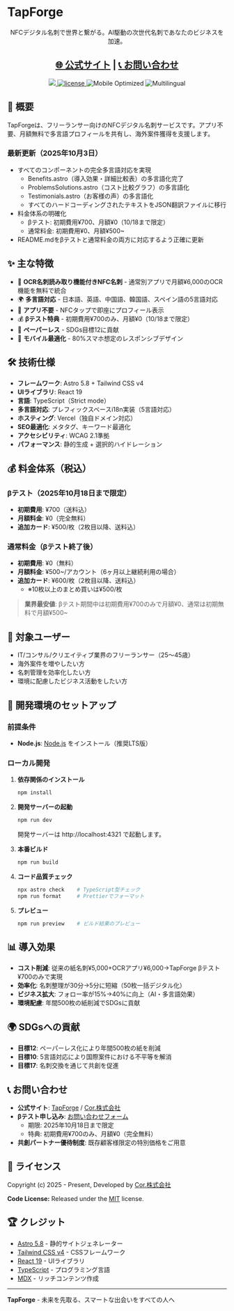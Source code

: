 # TapForge

<p align="center">NFCデジタル名刺で世界と繋がる。AI駆動の次世代名刺であなたのビジネスを加速。</p>

<h2 align="center">
  <a target="_blank" href="https://tapforge.cor-jp.com" rel="nofollow">🌐 公式サイト</a> | 
  <a target="_blank" href="https://cor-jp.com" rel="nofollow">📞 お問い合わせ</a>
</h2>

<p align="center">
  <a href="https://github.com/withastro/astro/releases/tag/astro%405.8.0" alt="Astro Version">
    <img src="https://img.shields.io/static/v1?label=ASTRO&message=5.8&color=000&logo=astro" />
  </a>
  <a href="https://github.com/komatsuzakinagisa/tapforge/blob/main/LICENSE">
    <img src="https://img.shields.io/github/license/komatsuzakinagisa/tapforge" alt="license">
  </a>
  <img src="https://img.shields.io/badge/Mobile%20Optimized-80%25%20Smartphone-blue" alt="Mobile Optimized">
  <img src="https://img.shields.io/badge/Multilingual-5%20Languages-green" alt="Multilingual">
</p>

## 🚀 概要

TapForgeは、フリーランサー向けのNFCデジタル名刺サービスです。アプリ不要、月額無料で多言語プロフィールを共有し、海外案件獲得を支援します。

### 最新更新（2025年10月3日）

- すべてのコンポーネントの完全多言語対応を実現
  - Benefits.astro（導入効果・詳細比較表）の多言語化完了
  - ProblemsSolutions.astro（コスト比較グラフ）の多言語化
  - Testimonials.astro（お客様の声）の多言語化
  - すべてのハードコーディングされたテキストをJSON翻訳ファイルに移行
- 料金体系の明確化
  - βテスト: 初期費用¥700、月額¥0（10/18まで限定）
  - 通常料金: 初期費用¥0、月額¥500~
- README.mdをβテストと通常料金の両方に対応するよう正確に更新

## ✨ 主な特徴

- 🤖 **OCR名刺読み取り機能付きNFC名刺** - 通常別アプリで月額¥6,000のOCR機能を無料で統合
- 🌍 **多言語対応** - 日本語、英語、中国語、韓国語、スペイン語の5言語対応
- 📱 **アプリ不要** - NFCタップで即座にプロフィール表示
- 💰 **βテスト特典** - 初期費用¥700のみ、月額¥0（10/18まで限定）
- 🌱 **ペーパーレス** - SDGs目標12に貢献
- 📱 **モバイル最適化** - 80%スマホ想定のレスポンシブデザイン

## 🛠️ 技術仕様

- **フレームワーク**: Astro 5.8 + Tailwind CSS v4
- **UIライブラリ**: React 19
- **言語**: TypeScript（Strict mode）
- **多言語対応**: プレフィックスベースi18n実装（5言語対応）
- **ホスティング**: Vercel（独自ドメイン対応）
- **SEO最適化**: メタタグ、キーワード最適化
- **アクセシビリティ**: WCAG 2.1準拠
- **パフォーマンス**: 静的生成 + 選択的ハイドレーション

## 💰 料金体系（税込）

### βテスト（2025年10月18日まで限定）
- **初期費用**: ¥700（送料込）
- **月額料金**: ¥0（完全無料）
- **追加カード**: ¥500/枚（2枚目以降、送料込）

### 通常料金（βテスト終了後）
- **初期費用**: ¥0（無料）
- **月額料金**: ¥500~/アカウント（6ヶ月以上継続利用の場合）
- **追加カード**: ¥600/枚（2枚目以降、送料込）
  - ※10枚以上のまとめ買いは¥500/枚

> **業界最安値**: βテスト期間中は初期費用¥700のみで月額¥0、通常は初期無料で月額¥500~

## 🎯 対象ユーザー

- IT/コンサル/クリエイティブ業界のフリーランサー（25〜45歳）
- 海外案件を増やしたい方
- 名刺管理を効率化したい方
- 環境に配慮したビジネス活動をしたい方

## 🔧 開発環境のセットアップ

### 前提条件

- **Node.js**: [Node.js](https://nodejs.org/en/download/) をインストール（推奨LTS版）

### ローカル開発

1. **依存関係のインストール**

   ```bash
   npm install
   ```

2. **開発サーバーの起動**

   ```bash
   npm run dev
   ```

   開発サーバーは http://localhost:4321 で起動します。

3. **本番ビルド**

   ```bash
   npm run build
   ```

4. **コード品質チェック**

   ```bash
   npx astro check    # TypeScript型チェック
   npm run format     # Prettierでフォーマット
   ```

5. **プレビュー**
   ```bash
   npm run preview    # ビルド結果のプレビュー
   ```

## 📊 導入効果

- **コスト削減**: 従来の紙名刺¥5,000+OCRアプリ¥6,000→TapForge βテスト¥700のみで実現
- **効率化**: 名刺整理が30分→5分に短縮（50枚一括デジタル化）
- **ビジネス拡大**: フォロー率が15%→40%に向上（AI・多言語効果）
- **環境配慮**: 年間500枚の紙削減でSDGsに貢献

## 🌍 SDGsへの貢献

- **目標12**: ペーパーレス化により年間500枚の紙を削減
- **目標10**: 5言語対応により国際案件における不平等を解消
- **目標17**: 名刺交換を通じて共創を促進

## 📞 お問い合わせ

- **公式サイト**: [TapForge](https://tapforge.cor-jp.com) / [Cor.株式会社](https://cor-jp.com)
- **βテスト申し込み**: [お問い合わせフォーム](https://cor-jp.com/contact/)
  - 期限: 2025年10月18日まで限定
  - 特典: 初期費用¥700のみ、月額¥0（完全無料）
- **共創パートナー優待制度**: 既存顧客様限定の特別価格をご用意

## 📄 ライセンス

Copyright (c) 2025 - Present, Developed by [Cor.株式会社](https://cor-jp.com)

**Code License:** Released under the [MIT](LICENSE) license.

## 🏆 クレジット

- [Astro 5.8](https://astro.build/) - 静的サイトジェネレーター
- [Tailwind CSS v4](https://tailwindcss.com/) - CSSフレームワーク
- [React 19](https://reactjs.org/) - UIライブラリ
- [TypeScript](https://www.typescriptlang.org/) - プログラミング言語
- [MDX](https://mdxjs.com/) - リッチコンテンツ作成

---

**TapForge** - 未来を先取る、スマートな出会いをすべての人へ
